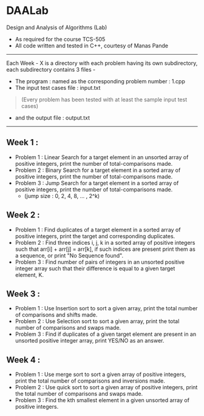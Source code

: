 # DAALab
Design and Analysis of Algorithms (Lab)

* As required for the course TCS-505 
* All code written and tested in C++, courtesy of Manas Pande

***
Each Week - X is a directory with each problem having its own subdirectory,
each subdirectory contains 3 files - 
* The program : named as the corresponding problem number : 1.cpp
* The input test cases file : input.txt 
> (Every problem has been tested with at least the sample input test cases)
* and the output file : output.txt
***

## Week 1 : 
- Problem 1 : Linear Search for a target element in an unsorted array of positive integers, print the number of total-comparisons made.
- Problem 2 : Binary Search for a target element in a sorted array of positive integers, print the number of total-comparisons made.
- Problem 3 : Jump Search for a target element in a sorted array of positive integers, print the number of total-comparisons made. 
  - (jump size : 0, 2, 4, 8, ... , 2^k)
## Week 2 :
- Problem 1 : Find duplicates of a target element in a sorted array of positive integers, print the target and corresponding duplicates.
- Problem 2 : Find three indices i, j, k in a sorted array of positive integers such that arr[i] + arr[j] = arr[k], if such indices are present print them as a sequence, or print "No Sequence found".
- Problem 3 : Find number of pairs of integers in an unsorted positive integer array such that their difference is equal to a given target element, K.

## Week 3 :
- Problem 1 : Use Insertion sort to sort a given array, print the total number of comparisons and shifts made.
- Problem 2 : Use Selection sort to sort a given array, print the total number of comparisons and swaps made.
- Problem 3 : Find if duplicates of a given target element are present in an unsorted positive integer array, print YES/NO as an answer.

## Week 4 :
- Problem 1 : Use merge sort to sort a given array of positive integers, print the total number of comparisons and inversions made.
- Problem 2 : Use quick sort to sort a given array of positive integers, print the total number of comparisons and swaps made.
- Problem 3 : Find the kth smallest element in a given unsorted array of positive integers.
